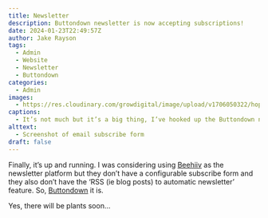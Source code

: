 ```yaml
---
title: Newsletter
description: Buttondown newsletter is now accepting subscriptions!
date: 2024-01-23T22:49:57Z
author: Jake Rayson
tags: 
  - Admin
  - Website
  - Newsletter
  - Buttondown
categories: 
  - Admin
images: 
  - https://res.cloudinary.com/growdigital/image/upload/v1706050322/hope/240123-newsletter.png
captions: 
  - It’s not much but it’s a big thing, I’ve hooked up the Buttondown newsletter to the website, now accepting subscriptions 💪
alttext: 
  - Screenshot of email subscribe form 
draft: false
---
```


Finally, it’s up and running. I was considering using [Beehiiv](https://beehiiv.com) as the newsletter platform but they don’t have a configurable subscribe form and they also don’t have the ‘RSS (ie blog posts) to automatic newsletter’ feature. So, [Buttondown](https://buttondown.email) it is.

Yes, there will be plants soon…

